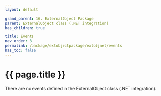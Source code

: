 ```yaml
---
layout: default

grand_parent: 16. ExternalObject Package
parent: ExternalObject class (.NET integration)
has_children: true

title: Events
nav_order: 3
permalink: /package/extobjectpackage/extobjnet/events
has_toc: false
---
```

# {{ page.title }}

There are no events defined in the ExternalObject class (.NET integration).